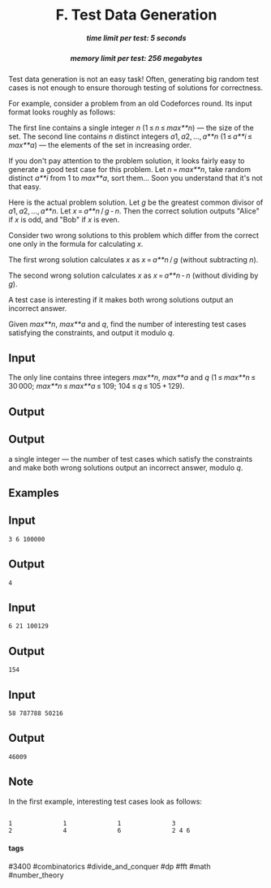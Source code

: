 <h1 style='text-align: center;'> F. Test Data Generation</h1>

<h5 style='text-align: center;'>time limit per test: 5 seconds</h5>
<h5 style='text-align: center;'>memory limit per test: 256 megabytes</h5>

Test data generation is not an easy task! Often, generating big random test cases is not enough to ensure thorough testing of solutions for correctness.

For example, consider a problem from an old Codeforces round. Its input format looks roughly as follows:

The first line contains a single integer *n* (1 ≤ *n* ≤ *max**n*) — the size of the set. The second line contains *n* distinct integers *a*1, *a*2, ..., *a**n* (1 ≤ *a**i* ≤ *max**a*) — the elements of the set in increasing order.

If you don't pay attention to the problem solution, it looks fairly easy to generate a good test case for this problem. Let *n* = *max**n*, take random distinct *a**i* from 1 to *max**a*, sort them... Soon you understand that it's not that easy.

Here is the actual problem solution. Let *g* be the greatest common divisor of *a*1, *a*2, ..., *a**n*. Let *x* = *a**n* / *g* - *n*. Then the correct solution outputs "Alice" if *x* is odd, and "Bob" if *x* is even.

Consider two wrong solutions to this problem which differ from the correct one only in the formula for calculating *x*.

The first wrong solution calculates *x* as *x* = *a**n* / *g* (without subtracting *n*).

The second wrong solution calculates *x* as *x* = *a**n* - *n* (without dividing by *g*).

A test case is interesting if it makes both wrong solutions output an incorrect answer.

Given *max**n*, *max**a* and *q*, find the number of interesting test cases satisfying the constraints, and output it modulo *q*.

## Input

The only line contains three integers *max**n*, *max**a* and *q* (1 ≤ *max**n* ≤ 30 000; *max**n* ≤ *max**a* ≤ 109; 104 ≤ *q* ≤ 105 + 129).

## Output

## Output

 a single integer — the number of test cases which satisfy the constraints and make both wrong solutions output an incorrect answer, modulo *q*.

## Examples

## Input


```
3 6 100000  

```
## Output


```
4  

```
## Input


```
6 21 100129  

```
## Output


```
154  

```
## Input


```
58 787788 50216  

```
## Output


```
46009  

```
## Note

In the first example, interesting test cases look as follows: 


```
  
1              1              1              3  
2              4              6              2 4 6  

```


#### tags 

#3400 #combinatorics #divide_and_conquer #dp #fft #math #number_theory 